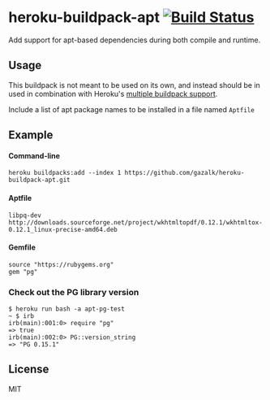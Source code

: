 # heroku-buildpack-apt [![Build Status](https://travis-ci.org/heroku/heroku-buildpack-apt.svg?branch=master)](https://travis-ci.org/heroku/heroku-buildpack-apt)

Add support for apt-based dependencies during both compile and runtime.

## Usage

This buildpack is not meant to be used on its own, and instead should be in used in combination with Heroku's [multiple buildpack support](https://devcenter.heroku.com/articles/using-multiple-buildpacks-for-an-app).

Include a list of apt package names to be installed in a file named `Aptfile`

## Example

#### Command-line

```
heroku buildpacks:add --index 1 https://github.com/gazalk/heroku-buildpack-apt.git
```

#### Aptfile

    libpq-dev
    http://downloads.sourceforge.net/project/wkhtmltopdf/0.12.1/wkhtmltox-0.12.1_linux-precise-amd64.deb

#### Gemfile

    source "https://rubygems.org"
    gem "pg"

### Check out the PG library version

    $ heroku run bash -a apt-pg-test
    ~ $ irb
	irb(main):001:0> require "pg"
	=> true
	irb(main):002:0> PG::version_string
	=> "PG 0.15.1"

## License

MIT
